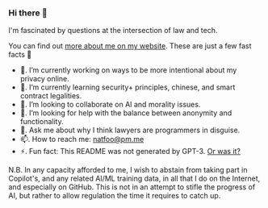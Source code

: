 ### Hi there 👋

I'm fascinated by questions at the intersection of law and tech.

You can find out [more about me on my website](https://natfoo.vercel.app/). These are just a few fast facts 🍃

- 🔭.  I’m currently working on ways to be more intentional about my privacy online.
- 🌱.  I’m currently learning security+ principles, chinese, and smart contract legalities.
- 👯.  I’m looking to collaborate on AI and morality issues.
- 🤔.  I’m looking for help with the balance between anonymity and functionality.
- 💬.  Ask me about why I think lawyers are programmers in disguise.
- 📫.  How to reach me: natfoo@pm.me
- ⚡.  Fun fact: This README was not generated by GPT-3. [Or was it?](https://www.fsf.org/blogs/licensing/fsf-funded-call-for-white-papers-on-philosophical-and-legal-questions-around-copilot)


N.B. In any capacity afforded to me, I wish to abstain from taking part in Copilot's, and any related AI/ML training data, in all that I do on the Internet, and especially on GitHub. This is not in an attempt to stifle the progress of AI, but rather to allow regulation the time it requires to catch up.
